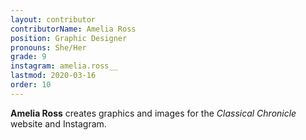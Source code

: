 ```yaml
---
layout: contributor
contributorName: Amelia Ross
position: Graphic Designer
pronouns: She/Her
grade: 9
instagram: amelia.ross__
lastmod: 2020-03-16
order: 10
---
```

**Amelia Ross** creates graphics and images for the *Classical Chronicle* website and Instagram.
